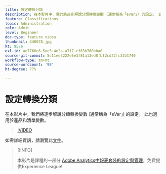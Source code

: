 ```yaml
---
title: 設定轉換分類
description: 在本影片中，我們將逐步解說分類轉換變數 (通常稱為「eVar」) 的設定。 此也適用於產品和清單變數。
feature: Classifications
topic: Administration
role: Admin
level: Beginner
doc-type: feature video
thumbnail: 340078.jpg
kt: 9576
exl-id: ae7760e6-5ec3-4e2a-a717-cf63b760bba0
source-git-commit: 5c11ee3222e5e3f81a13ed8fbf2cd22fc32b1740
workflow-type: tm+mt
source-wordcount: '98'
ht-degree: 77%

---
```


# 設定轉換分類

在本影片中，我們將逐步解說分類轉換變數 (通常稱為「eVar」) 的設定。 此也適用於產品和清單變數。

>[!VIDEO](https://video.tv.adobe.com/v/340078/?quality=12&learn=on)

如需詳細資訊，請瀏覽此[文件](https://experienceleague.adobe.com/docs/analytics/admin/admin-tools/conversion-variables/conversion-classifications.html?lang=zh-Hant)。

>[!INFO]
>
> 本影片是課程的一部分 [Adobe Analytics中報表套裝的設定與管理](https://experienceleague.adobe.com/?recommended=Analytics-A-1-2021.1.administration)，免費提供Experience League!